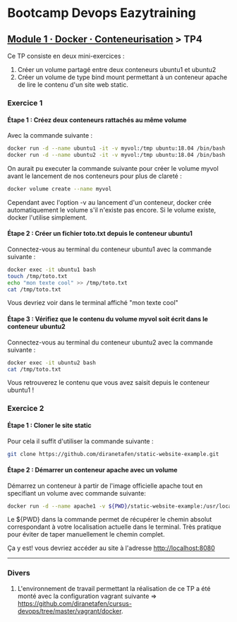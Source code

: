 # Bootcamp Devops Eazytraining

## [Module 1 · Docker · Conteneurisation](https://github.com/jeandonaldroselin/eazytraining-devops-bootcamp-docker) > TP4

Ce TP consiste en deux mini-exercices :

1) Créer un volume partagé entre deux conteneurs ubuntu1 et ubuntu2
2) Créer un volume de type bind mount permettant à un conteneur apache de lire le contenu d'un site web static.

### Exercice 1 

#### Étape 1 : Créez deux conteneurs rattachés au même volume

Avec la commande suivante :
```bash
docker run -d --name ubuntu1 -it -v myvol:/tmp ubuntu:18.04 /bin/bash
docker run -d --name ubuntu2 -it -v myvol:/tmp ubuntu:18.04 /bin/bash
```

On aurait pu executer la commande suivante pour créer le volume myvol avant le lancement de nos conteneurs pour plus de clareté :

```bash
docker volume create --name myvol
```

Cependant avec l'option -v au lancement d'un conteneur, docker crée automatiquement le volume s'il n'existe pas encore. Si le volume existe, docker l'utilise simplement.

#### Étape 2 : Créer un fichier toto.txt depuis le conteneur ubuntu1

Connectez-vous au terminal du conteneur ubuntu1 avec la commande suivante :

```bash
docker exec -it ubuntu1 bash
touch /tmp/toto.txt
echo "mon texte cool" >> /tmp/toto.txt
cat /tmp/toto.txt
```

Vous devriez voir dans le terminal affiché "mon texte cool"

#### Étape 3 : Vérifiez que le contenu du volume myvol soit écrit dans le conteneur ubuntu2

Connectez-vous au terminal du conteneur ubuntu2 avec la commande suivante :

```bash
docker exec -it ubuntu2 bash
cat /tmp/toto.txt
```
Vous retrouverez le contenu que vous avez saisit depuis le conteneur ubuntu1 !

### Exercice 2 

#### Étape 1 : Cloner le site static

Pour cela il suffit d'utiliser la commande suivante :

```bash
git clone https://github.com/diranetafen/static-website-example.git
```

#### Étape 2 : Démarrer un conteneur apache avec un volume

Démarrez un conteneur à partir de l'image officielle apache tout en specifiant un volume avec commande suivante: 

```bash
docker run -d --name apache1 -v ${PWD}/static-website-example:/usr/local/apache2/htdocs/ -p 8080:80 httpd:2.4
```

Le ${PWD} dans la commande permet de récupérer le chemin absolut correspondant à votre localisation actuelle dans le terminal. Très pratique pour éviter de taper manuellement le chemin complet.

Ça y est! vous devriez accéder au site à l'adresse [http://localhost:8080](http://localhost:8080)

----

### Divers

1) L'environnement de travail permettant la réalisation de ce TP a été monté avec la configuration vagrant suivante => https://github.com/diranetafen/cursus-devops/tree/master/vagrant/docker.